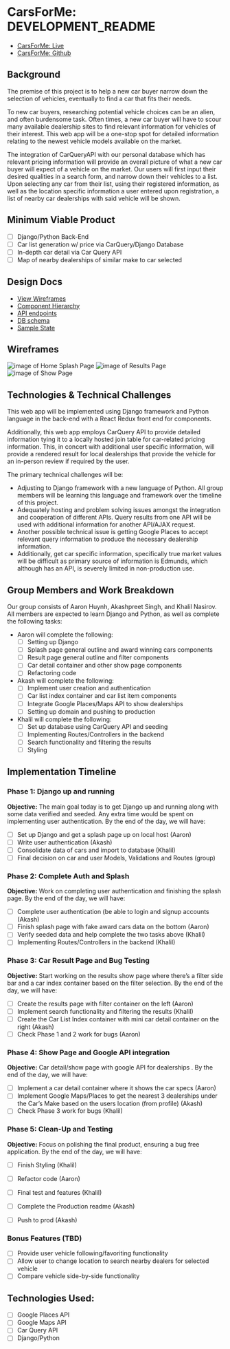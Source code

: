 # CarsForMe: DEVELOPMENT_README

- [CarsForMe: Live][live]
- [CarsForMe: Github][github]

[live]: https://www.CarsForMe.net
[github]: https://github.com/AkashSkySingh/CarsForMe

## Background

The premise of this project is to help a new car buyer narrow down the selection of vehicles, eventually to find a car that fits their needs.

To new car buyers, researching potential vehicle choices can be an alien, and often burdensome task. Often times, a new car buyer will have to scour many available dealership sites to find relevant information for vehicles of their interest. This web app will be a one-stop spot  for detailed information relating to the newest vehicle models available on the market.

The integration of CarQueryAPI with our personal database which has relevant pricing information will provide an overall picture of what a new car buyer will expect of a vehicle on the market. Our users will first input their desired qualities in a search form, and narrow down their vehicles to a list. Upon selecting any car from their list, using their registered information, as well as the location specific information a user entered upon registration, a list of nearby car dealerships with said vehicle will be shown.

## Minimum Viable Product

- [ ] Django/Python Back-End
- [ ] Car list generation w/ price via CarQuery/Django Database
- [ ] In-depth car detail via Car Query API
- [ ] Map of nearby dealerships of similar make to car selected

## Design Docs
* [View Wireframes][wireframes]
* [Component Hierarchy][components]
* [API endpoints][api-endpoints]
* [DB schema][schema]
* [Sample State][sample-state]

[wireframes]: docs/wireframes
[components]: docs/component_hierarchy.md
[sample-state]: docs/sample_state.md
[api-endpoints]: docs/api_endpoints.md
[schema]: docs/schema.md

## Wireframes

![image of Home Splash Page](/docs/wireframes/Home%20Page_Splash.png)
![image of Results Page](/docs/wireframes/Results.png)
![image of Show Page](/docs/wireframes/Show.png)

## Technologies & Technical Challenges

This web app will be implemented using Django framework and Python language in the back-end with a React Redux front end for components.

Additionally, this web app employs CarQuery API to provide detailed information tying it to a locally hosted join table for car-related pricing information. This, in concert with additional user specific information, will provide a rendered result for local dealerships that provide the vehicle for an in-person review if required by the user.

The primary technical challenges will be:

- Adjusting to Django framework with a new language of Python. All group members will be learning this language and framework over the timeline of this project.
- Adequately hosting and problem solving issues amongst the integration and cooperation of different APIs. Query results from one API will be used with additional information for another API/AJAX request.
- Another possible technical issue is getting Google Places to accept relevant  query information to produce the necessary dealership information.
- Additionally, get car specific information, specifically true market values will be difficult as primary source of information is Edmunds, which although has an API, is severely limited in non-production use.

## Group Members and Work Breakdown
Our group consists of Aaron Huynh, Akashpreet Singh, and Khalil Nasirov. All members are expected to learn Django and Python, as well as complete the following tasks:

- Aaron will complete the following:
  + [ ] Setting up Django
  + [ ] Splash page general outline and award winning cars components
  + [ ] Result page general outline and filter components
  + [ ] Car detail container and other show page components
  + [ ] Refactoring code
- Akash will complete the following:
  + [ ] Implement user creation and authentication
  + [ ] Car list index container and car list item components
  + [ ] Integrate Google Places/Maps API to show dealerships
  + [ ] Setting up domain and pushing to production
- Khalil will complete the following:
  + [ ] Set up database using CarQuery API and seeding
  + [ ] Implementing Routes/Controllers in the backend
  + [ ] Search functionality and filtering the results
  + [ ] Styling

## Implementation Timeline

### Phase 1: Django up and running

**Objective:** The main goal today is to get Django up and running along with some data verified and seeded. Any extra time would be spent on implementing user authentication. By the end of the day, we will have:
 - [ ] Set up Django and get a splash page up on local host (Aaron)
 - [ ] Write user authentication (Akash)
 - [ ] Consolidate data of cars and import to database (Khalil)
 - [ ] Final decision on car and user Models, Validations and Routes (group)

### Phase 2: Complete Auth and Splash

**Objective:** Work on completing user authentication and finishing the splash page. By the end of the day, we will have:
 - [ ] Complete user authentication (be able to login and signup accounts (Akash)
 - [ ] Finish splash page with fake award cars data on the bottom (Aaron)
 - [ ] Verify seeded data and help complete the two tasks above (Khalil)
 - [ ] Implementing Routes/Controllers in the backend (Khalil)

### Phase 3: Car Result Page and Bug Testing

**Objective:** Start working on the results show page where there’s a filter side bar and a car index container based on the filter selection. By the end of the day, we will have:
 - [ ] Create the results page with filter container on the left (Aaron)
 - [ ] Implement search functionality and filtering the results (Khalil)
 - [ ] Create the Car List Index container with mini car detail container on the right (Akash)
 - [ ] Check Phase 1 and 2 work for bugs (Aaron)

### Phase 4:  Show Page and Google API integration

**Objective:** Car detail/show page with google API for dealerships . By the end of the day, we will have:
 - [ ] Implement a car detail container where it shows the car specs (Aaron)
 - [ ] Implement Google Maps/Places to get the nearest 3 dealerships under the Car’s Make based on the users location (from profile) (Akash)
 - [ ] Check Phase 3 work for bugs (Khalil)

### Phase 5: Clean-Up and Testing

**Objective:** Focus on polishing the final product, ensuring a bug free application. By the end of the day, we will have:
 - [ ] Finish Styling (Khalil)
 - [ ] Refactor code (Aaron)
 - [ ] Final test and features (Khalil)
 - [ ] Complete the Production readme (Akash)
 - [ ] Push to prod (Akash)


### Bonus Features (TBD)
- [ ] Provide user vehicle following/favoriting functionality
- [ ] Allow user to change location to search nearby dealers for selected vehicle
- [ ] Compare vehicle side-by-side functionality

## Technologies Used:
- [ ] Google Places API
- [ ] Google Maps API
- [ ] Car Query API
- [ ] Django/Python
